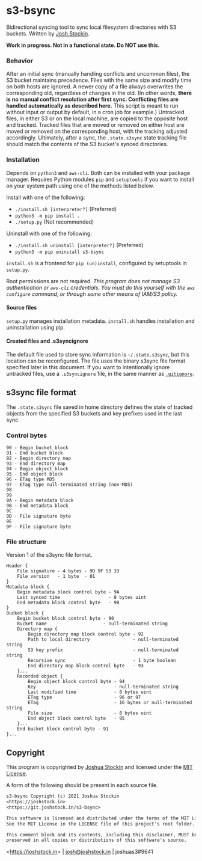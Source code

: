 # s3-bsync

Bidirectional syncing tool to sync local filesystem directories with S3
buckets.  Written by [Josh Stockin](https://joshstock.in).

**Work in progress.  Not in a functional state.  Do NOT use this.**

### Behavior

After an initial sync (manually handling conflicts and uncommon files), the S3
bucket maintains precedence.  Files with the same size and modify time on both
hosts are ignored.  A newer copy of a file always overwrites the corresponding
old, regardless of changes in the old.  (In other words, **there is no manual
conflict resolution after first sync.  Conflicting files are handled
automatically as described here.**  This script is meant to run without input
or output by default, in a cron job for example.)  Untracked files, in either
S3 or on the local machine, are copied to the opposite host and tracked.
Tracked files that are moved or removed on either host are moved or removed on
the corresponding host, with the tracking adjusted accordingly.  Ultimately,
after a sync, the `.state.s3sync` state tracking file should match the contents
of the S3 bucket's synced directories.

### Installation

Depends on `python3` and `aws-cli`.  Both can be installed with your package
manager.  Requires Python modules `pip` and `setuptools` if you want to install
on your system path using one of the methods listed below.

Install with one of the following:

* `./install.sh [interpreter?]` (Preferred)
* `python3 -m pip install .`
* `./setup.py` (Not recommended)

Uninstall with one of the following:

* `./install.sh uninstall [interpreter?]` (Preferred)
* `python3 -m pip uninstall s3-bsync`

`install.sh` is a frontend for `pip (un)install`, configured by setuptools in
`setup.py`.

Root permissions are not required.  *This program does not manage S3
authentication or `aws-cli` credentials. You must do this yourself with the
`aws configure` command, or through some other means of IAM/S3 policy.*

#### Source files

`setup.py` manages installation metadata.
`install.sh` handles installation and uninstallation using pip.

#### Created files and .s3syncignore

The default file used to store sync information is `~/.state.s3sync`, but this
location can be reconfigured.  The file uses the binary s3sync file format
specified later in this document.  If you want to intentionally ignore
untracked files, use a `.s3syncignore` file, in the same manner as
[`.gitignore`](https://git-scm.com/docs/gitignore).

## s3sync file format

The `.state.s3sync` file saved in home directory defines the state of tracked
objects from the specified S3 buckets and key prefixes used in the last sync.

### Control bytes

    90 - Begin bucket block
    91 - End bucket block
    92 - Begin directory map
    93 - End directory map
    94 - Begin object block
    95 - End object block
    96 - ETag type MD5
    97 - ETag type null-terminated string (non-MD5)
    98
    99
    9A - Begin metadata block
    9B - End metadata block
    9C
    9D - File signature byte
    9E
    9F - File signature byte

### File structure

Version 1 of the s3sync file format.

```
Header {
    File signature - 4 bytes - 9D 9F 53 33
    File version   - 1 byte  - 01
}
Metadata block {
    Begin metadata block control byte - 9A
    Last synced time                  - 8 bytes uint
    End metadata block control byte   - 9B
}
Bucket block {
    Begin bucket block control byte - 90
    Bucket name                     - null-terminated string
    Directory map {
        Begin directory map block control byte - 92
        Path to local directory                - null-terminated string
        S3 key prefix                          - null-terminated string
        Recursive sync                         - 1 byte boolean
        End directory map block control byte   - 93
    }...
    Recorded object {
        Begin object block control byte - 94
        Key                             - null-terminated string
        Last modified time              - 8 bytes uint
        ETag type                       - 96 or 97
        ETag                            - 16 bytes or null-terminated string
        File size                       - 8 bytes uint
        End object block control byte   - 95
    }...
    End bucket block control byte - 91
}...
```

## Copyright

This program is copyrighted by [Joshua Stockin](https://joshstock.in/) and
licensed under the [MIT License](LICENSE).

A form of the following should be present in each source file.

```txt
s3-bsync Copyright (c) 2021 Joshua Stockin
<https://joshstock.in>
<https://git.joshstock.in/s3-bsync>

This software is licensed and distributed under the terms of the MIT License.
See the MIT License in the LICENSE file of this project's root folder.

This comment block and its contents, including this disclaimer, MUST be
preserved in all copies or distributions of this software's source.
```

&lt;<https://joshstock.in>&gt; | [josh@joshstock.in](mailto:josh@joshstock.in) | joshuas3#9641
